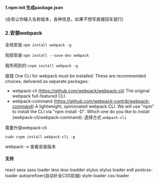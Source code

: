 ####  1.npm init 生成package.json
(会有让你输入名称版本，各种信息，如果不想写直接回车就行)

### 2.安装webpack
全局安装
`npm install webpack -g`

局部安装
`npm install --save-dev webpack`

我所用到的
`cnpm install webpack -g`

报错
One CLI for webpack must be installed. These are recommended choices, delivered as separate packages:
 - webpack-cli (https://github.com/webpack/webpack-cli)
   The original webpack full-featured CLI.
 - webpack-command (https://github.com/webpack-contrib/webpack-command)
   A lightweight, opinionated webpack CLI.
We will use "npm" to install the CLI via "npm install -D".
Which one do you like to install (webpack-cli/webpack-command):
选择方式
`webpack-cli`

需要升级webpack-cli 

`sudo cnpm install webpack-cli -g`  

webpack -v 查看安装版本

#### 支持
react 
sass sass loader
less less loadder
stylus  stylus loader
es6
postcss-loader  autoprefixer(自动补全CSS前缀)
style-loader
css-loader
